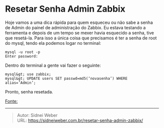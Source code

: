 # Resetar Senha Admin Zabbix

Hoje vamos a uma dica rápida para quem esqueceu ou não sabe a senha de Admin do painel de administração do Zabbix. Eu estava testando a ferramenta e depois de um tempo se mexer havia esquecido a senha, tive que resetá-la. Para isso a única coisa que precisamos é ter a senha de root do mysql, tendo ela podemos logar no terminal:

```shell
mysql -u root -p
Enter password:
```

Dentro do terminal a gente vai fazer o seguinte:

```shell
mysql&gt; use zabbix;
mysql&gt; UPDATE users SET passwd=md5(‘novasenha’) WHERE alias=’Admin’;
```

Pronto, senha resetada.

[Fonte:](https://jorgepretel.com.br/2016/04/reset-na-senha-admin-do-zabbix/)

---

> Autor: Sidnei Weber  
> URL: https://sidneiweber.com.br/resetar-senha-admin-zabbix/  

